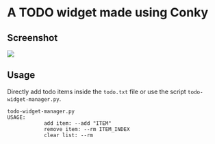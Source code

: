 # A TODO widget made using Conky

## Screenshot
<image src='screenshot.png'>

## Usage
Directly add todo items inside the `todo.txt` file or use the script `todo-widget-manager.py`.

```
todo-widget-manager.py
USAGE:
            add item: --add "ITEM"
            remove item: --rm ITEM_INDEX
            clear list: --rm
```